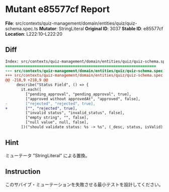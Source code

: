 # Mutant e85577cf Report

**File**: src/contexts/quiz-management/domain/entities/quiz/quiz-schema.spec.ts
**Mutator**: StringLiteral
**Original ID**: 3037
**Stable ID**: e85577cf
**Location**: L222:10–L222:20

## Diff

```diff
Index: src/contexts/quiz-management/domain/entities/quiz/quiz-schema.spec.ts
===================================================================
--- src/contexts/quiz-management/domain/entities/quiz/quiz-schema.spec.ts	original
+++ src/contexts/quiz-management/domain/entities/quiz/quiz-schema.spec.ts	mutated #3037
@@ -218,9 +218,9 @@
     describe("Status Field", () => {
       it.each([
         ["pending_approval", "pending_approval", true],
         ["approved without approvedAt", "approved", false],
-        ["rejected", "rejected", true],
+        ["", "rejected", true],
         ["invalid status", "invalid_status", false],
         ["empty string", "", false],
         ["null value", null, false],
       ])("should validate status: %s -> %s", (_desc, status, isValid) => {
```

## Hint

ミューテータ "StringLiteral" による置換。

## Instruction

このサバイブ・ミューテーションを失敗させる最小テストを設計してください。
